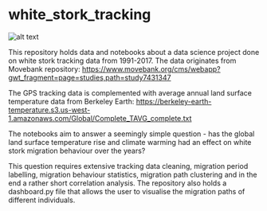 # white_stork_tracking

![alt text](https://birdlifecyprus.org/wp-content/uploads/sites/3/elementor/thumbs/White-Stork-by-Dave-Walker-August-2020-7_450_850_crp-ovu9g9bohcioki2t8469h1i3puev7fgxtztj75yn80.jpg)

This repository holds data and notebooks about a data science project done on white stork tracking data from 1991-2017. The data originates from Movebank repository: https://www.movebank.org/cms/webapp?gwt_fragment=page=studies,path=study7431347

The GPS tracking data is complemented with average annual land surface temperature data from Berkeley Earth: https://berkeley-earth-temperature.s3.us-west-1.amazonaws.com/Global/Complete_TAVG_complete.txt

The notebooks aim to answer a seemingly simple question - has the global land surface temperature rise and climate warming had an effect on white stork migration behaviour over the years?

This question requires extensive tracking data cleaning, migration period labelling, migration behaviour statistics, migration path clustering and in the end a rather short correlation analysis. The repository also holds a dashboard.py file that allows the user to visualise the migration paths of different individuals.
